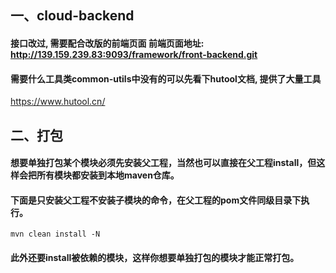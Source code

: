 ## 一、cloud-backend

#### 接口改过, 需要配合改版的前端页面 前端页面地址: http://139.159.239.83:9093/framework/front-backend.git

#### 需要什么工具类common-utils中没有的可以先看下hutool文档, 提供了大量工具
https://www.hutool.cn/

## 二、打包

#### 想要单独打包某个模块必须先安装父工程，当然也可以直接在父工程install，但这样会把所有模块都安装到本地maven仓库。

#### 下面是只安装父工程不安装子模块的命令，在父工程的pom文件同级目录下执行。

    mvn clean install -N

#### 此外还要install被依赖的模块，这样你想要单独打包的模块才能正常打包。